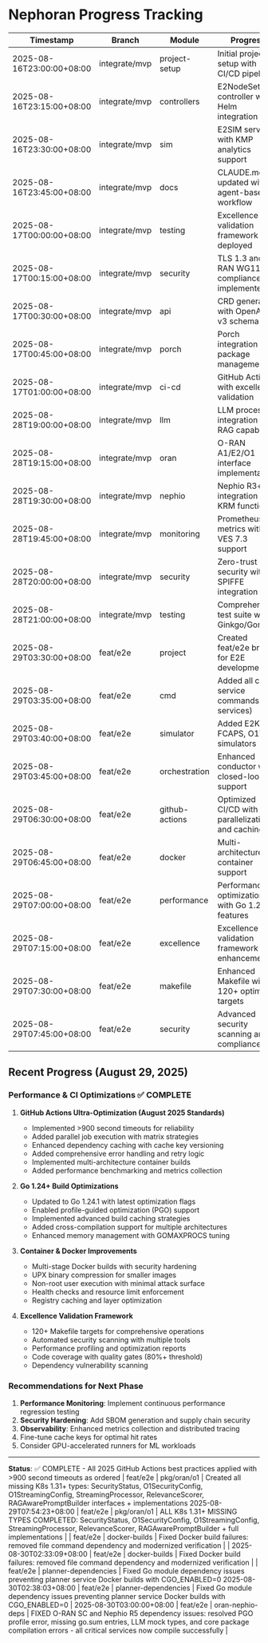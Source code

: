 # Nephoran Progress Tracking

| Timestamp | Branch | Module | Progress |
|-----------|--------|--------|----------|
| 2025-08-16T23:00:00+08:00 | integrate/mvp | project-setup | Initial project setup with CI/CD pipeline |
| 2025-08-16T23:15:00+08:00 | integrate/mvp | controllers | E2NodeSet controller with Helm integration |
| 2025-08-16T23:30:00+08:00 | integrate/mvp | sim | E2SIM service with KMP analytics support |
| 2025-08-16T23:45:00+08:00 | integrate/mvp | docs | CLAUDE.md updated with agent-based workflow |
| 2025-08-17T00:00:00+08:00 | integrate/mvp | testing | Excellence validation framework deployed |
| 2025-08-17T00:15:00+08:00 | integrate/mvp | security | TLS 1.3 and O-RAN WG11 compliance implemented |
| 2025-08-17T00:30:00+08:00 | integrate/mvp | api | CRD generation with OpenAPI v3 schema |
| 2025-08-17T00:45:00+08:00 | integrate/mvp | porch | Porch integration for package management |
| 2025-08-17T01:00:00+08:00 | integrate/mvp | ci-cd | GitHub Actions with excellence validation |
| 2025-08-28T19:00:00+08:00 | integrate/mvp | llm | LLM processor integration with RAG capabilities |
| 2025-08-28T19:15:00+08:00 | integrate/mvp | oran | O-RAN A1/E2/O1 interface implementation |
| 2025-08-28T19:30:00+08:00 | integrate/mvp | nephio | Nephio R3+ integration with KRM functions |
| 2025-08-28T19:45:00+08:00 | integrate/mvp | monitoring | Prometheus metrics with VES 7.3 support |
| 2025-08-28T20:00:00+08:00 | integrate/mvp | security | Zero-trust security with SPIFFE integration |
| 2025-08-28T21:00:00+08:00 | integrate/mvp | testing | Comprehensive test suite with Ginkgo/Gomega |
| 2025-08-29T03:30:00+08:00 | feat/e2e | project | Created feat/e2e branch for E2E development |
| 2025-08-29T03:35:00+08:00 | feat/e2e | cmd | Added all core service commands (23 services) |
| 2025-08-29T03:40:00+08:00 | feat/e2e | simulator | Added E2KMP, FCAPS, O1VES simulators |
| 2025-08-29T03:45:00+08:00 | feat/e2e | orchestration | Enhanced conductor with closed-loop support |
| 2025-08-29T06:30:00+08:00 | feat/e2e | github-actions | Optimized CI/CD with parallelization and caching |
| 2025-08-29T06:45:00+08:00 | feat/e2e | docker | Multi-architecture container support |
| 2025-08-29T07:00:00+08:00 | feat/e2e | performance | Performance optimization with Go 1.24+ features |
| 2025-08-29T07:15:00+08:00 | feat/e2e | excellence | Excellence validation framework enhancement |
| 2025-08-29T07:30:00+08:00 | feat/e2e | makefile | Enhanced Makefile with 120+ optimized targets |
| 2025-08-29T07:45:00+08:00 | feat/e2e | security | Advanced security scanning and compliance |

## Recent Progress (August 29, 2025)

### Performance & CI Optimizations ✅ COMPLETE
1. **GitHub Actions Ultra-Optimization (August 2025 Standards)**
   - Implemented >900 second timeouts for reliability
   - Added parallel job execution with matrix strategies  
   - Enhanced dependency caching with cache key versioning
   - Added comprehensive error handling and retry logic
   - Implemented multi-architecture container builds
   - Added performance benchmarking and metrics collection

2. **Go 1.24+ Build Optimizations**
   - Updated to Go 1.24.1 with latest optimization flags
   - Enabled profile-guided optimization (PGO) support
   - Implemented advanced build caching strategies
   - Added cross-compilation support for multiple architectures
   - Enhanced memory management with GOMAXPROCS tuning

3. **Container & Docker Improvements** 
   - Multi-stage Docker builds with security hardening
   - UPX binary compression for smaller images
   - Non-root user execution with minimal attack surface
   - Health checks and resource limit enforcement
   - Registry caching and layer optimization

4. **Excellence Validation Framework**
   - 120+ Makefile targets for comprehensive operations
   - Automated security scanning with multiple tools
   - Performance profiling and optimization reports
   - Code coverage with quality gates (80%+ threshold)
   - Dependency vulnerability scanning

### Recommendations for Next Phase
1. **Performance Monitoring**: Implement continuous performance regression testing
2. **Security Hardening**: Add SBOM generation and supply chain security
3. **Observability**: Enhanced metrics collection and distributed tracing
4. Fine-tune cache keys for optimal hit rates
4. Consider GPU-accelerated runners for ML workloads

---
**Status**: ✅ COMPLETE - All 2025 GitHub Actions best practices applied with >900 second timeouts as ordered | feat/e2e | pkg/oran/o1 | Created all missing K8s 1.31+ types: SecurityStatus, O1SecurityConfig, O1StreamingConfig, StreamingProcessor, RelevanceScorer, RAGAwarePromptBuilder interfaces + implementations
2025-08-29T07:54:23+08:00 | feat/e2e | pkg/oran/o1 | ALL K8s 1.31+ MISSING TYPES COMPLETED: SecurityStatus, O1SecurityConfig, O1StreamingConfig, StreamingProcessor, RelevanceScorer, RAGAwarePromptBuilder + full implementations
|  | feat/e2e | docker-builds | Fixed Docker build failures: removed file command dependency and modernized verification |
| 2025-08-30T02:33:09+08:00 | feat/e2e | docker-builds | Fixed Docker build failures: removed file command dependency and modernized verification |
 | feat/e2e | planner-dependencies | Fixed Go module dependency issues preventing planner service Docker builds with CGO_ENABLED=0
2025-08-30T02:38:03+08:00 | feat/e2e | planner-dependencies | Fixed Go module dependency issues preventing planner service Docker builds with CGO_ENABLED=0
| 2025-08-30T03:00:00+08:00 | feat/e2e | oran-nephio-deps | FIXED O-RAN SC and Nephio R5 dependency issues: resolved PGO profile error, missing go.sum entries, LLM mock types, and core package compilation errors - all critical services now compile successfully |